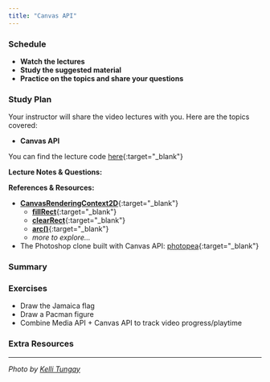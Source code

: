 ```yaml
---
title: "Canvas API"
---
```


### Schedule

  - **Watch the lectures**
  - **Study the suggested material**
  - **Practice on the topics and share your questions**

### Study Plan

  Your instructor will share the video lectures with you. Here are the topics covered:

  - **Canvas API** 

  You can find the lecture code [here](https://github.com/in-tech-gration/WDX-180/blob/main/curriculum/week26/assets/canvas.html){:target="_blank"}

  **Lecture Notes & Questions:**

  **References & Resources:**

  - [**CanvasRenderingContext2D**](https://developer.mozilla.org/en-US/docs/Web/API/CanvasRenderingContext2D){:target="_blank"}  
    - [**fillRect**](https://developer.mozilla.org/en-US/docs/Web/API/CanvasRenderingContext2D/fillRect){:target="_blank"}  
    - [**clearRect**](https://developer.mozilla.org/en-US/docs/Web/API/CanvasRenderingContext2D/clearRect){:target="_blank"}  
    - [**arc()**](https://developer.mozilla.org/en-US/docs/Web/API/CanvasRenderingContext2D/arc){:target="_blank"}  
    - *more to explore...*  
  - The Photoshop clone built with Canvas API: [photopea](https://www.photopea.com/){:target="_blank"}

### Summary

### Exercises

  - Draw the Jamaica flag  
  - Draw a Pacman figure  
  - Combine Media API + Canvas API to track video progress/playtime

### Extra Resources

  ---

  _Photo by [Kelli Tungay](https://unsplash.com/photos/assorted-color-paints-and-paint-brushes-Sj0nhVIb4eY?utm_content=creditCopyText&utm_medium=referral&utm_source=unsplas)_      